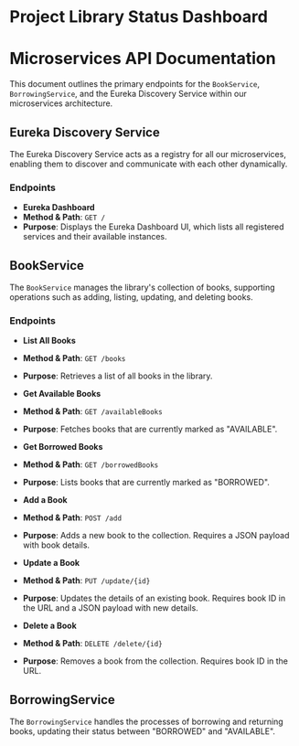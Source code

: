 # Project Library Status Dashboard


# Microservices API Documentation

This document outlines the primary endpoints for the `BookService`, `BorrowingService`, and the Eureka Discovery Service within our microservices architecture.

## Eureka Discovery Service

The Eureka Discovery Service acts as a registry for all our microservices, enabling them to discover and communicate with each other dynamically.

### Endpoints

- **Eureka Dashboard**
- **Method & Path**: `GET /`
- **Purpose**: Displays the Eureka Dashboard UI, which lists all registered services and their available instances.

## BookService

The `BookService` manages the library's collection of books, supporting operations such as adding, listing, updating, and deleting books.

### Endpoints

- **List All Books**
- **Method & Path**: `GET /books`
- **Purpose**: Retrieves a list of all books in the library.

- **Get Available Books**
- **Method & Path**: `GET /availableBooks`
- **Purpose**: Fetches books that are currently marked as "AVAILABLE".

- **Get Borrowed Books**
- **Method & Path**: `GET /borrowedBooks`
- **Purpose**: Lists books that are currently marked as "BORROWED".

- **Add a Book**
- **Method & Path**: `POST /add`
- **Purpose**: Adds a new book to the collection. Requires a JSON payload with book details.

- **Update a Book**
- **Method & Path**: `PUT /update/{id}`
- **Purpose**: Updates the details of an existing book. Requires book ID in the URL and a JSON payload with new details.

- **Delete a Book**
- **Method & Path**: `DELETE /delete/{id}`
- **Purpose**: Removes a book from the collection. Requires book ID in the URL.

## BorrowingService

The `BorrowingService` handles the processes of borrowing and returning books, updating their status between "BORROWED" and "AVAILABLE".
